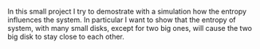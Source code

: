 In this small project I try to demostrate with a simulation how the entropy influences the system. In particular I want to show that the entropy of system, with many small disks, except for two big ones, will cause the two big disk to stay close to each other.

